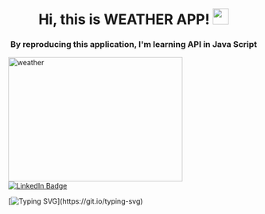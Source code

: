<h1 align="center"> Hi, this is WEATHER APP! <img src="https://github.com/blackcater/blackcater/raw/main/images/Hi.gif" height="32"/> </h1>
<h3 align="center">By reproducing this application, I'm learning API in Java Script</h3>
<img  align="center" src="https://images.unsplash.com/photo-1530563885674-66db50a1af19?q=80&w=2938&auto=format&fit=crop&ixlib=rb-4.0.3&ixid=M3wxMjA3fDB8MHxwaG90by1wYWdlfHx8fGVufDB8fHx8fA%3D%3D" alt="weather" height="250" width="350">

<div id="badges">
  <a href="https://www.linkedin.com/in/qainna/">
    <img src="https://img.shields.io/badge/LinkedIn-blue?style=for-the-badge&logo=linkedin&logoColor=white" alt="LinkedIn Badge"/>
  </a>
</div>

[![Typing SVG](https://readme-typing-svg.herokuapp.com?color=141514&lines=Thank+you+for+reading+this+!!!)](https://git.io/typing-svg)
